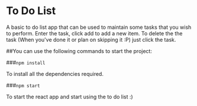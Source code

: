 # To Do List

A basic to do list app that can be used to maintain some tasks that you wish to perform.
Enter the task, click add to add a new item.
To delete the the task (When you've done it or plan on skipping it :P) just click the task.

##You can use the following commands to start the project:

###`npm install`

To install all the dependencies required.

###`npm start`

To start the react app and start using the to do list :)